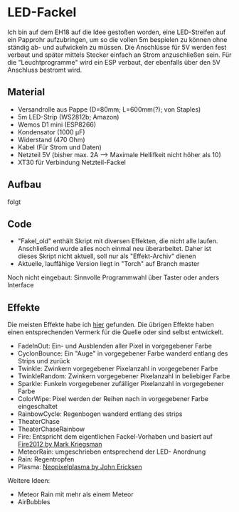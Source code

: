 # LED-Fackel
Ich bin auf dem EH18 auf die Idee gestoßen worden, eine LED-Streifen auf ein Papprohr aufzubringen, um so die vollen 5m bespielen zu können ohne ständig ab- und aufwickeln zu müssen. Die Anschlüsse für 5V werden fest verbaut und später mittels Stecker einfach an Strom anzuschließen sein. Für die "Leuchtprogramme" wird ein ESP verbaut, der ebenfalls über den 5V Anschluss bestromt wird. 

## Material
  * Versandrolle aus Pappe (D=80mm; L=600mm(?); von Staples)
  * 5m LED-Strip (WS2812b; Amazon)
  * Wemos D1 mini (ESP8266)
  * Kondensator (1000 µF)
  * Widerstand (470 Ohm)
  * Kabel (Für Strom und Daten)
  * Netzteil 5V (bisher max. 2A --> Maximale Hellifkeit nicht höher als 10)
  * XT30 für Verbindung Netzteil-Fackel

## Aufbau
folgt

## Code
* "Fakel_old" enthält Skript mit diversen Effekten, die nicht alle laufen. Anschließend wurde alles noch einmal neu überarbeitet. Daher ist dieses Skript nicht aktuell, soll nur als "Effekt-Archiv" dienen
* Aktuelle, lauffähige Version liegt in "Torch" auf Branch master

Noch nicht eingebaut: Sinnvolle Programmwahl über Taster oder anders Interface

## Effekte
Die meisten Effekte habe ich [hier](https://www.tweaking4all.com/hardware/arduino/adruino-led-strip-effects/#LEDStripEffectBlinkingHalloweenEyes) gefunden. Die übrigen Effekte haben einen entsprechenden Vermerk für die Quelle oder sind selbst entwickelt.

* FadeInOut: Ein- und Ausblenden aller Pixel in vorgegebener Farbe
* CyclonBounce: Ein "Auge" in vorgegebener Farbe wanderd entlang des Strips und zurück
* Twinkle: Zwinkern vorgegebener Pixelanzahl in vorgegebener Farbe
* TwinkleRandom: Zwinkern vorgegebener Pixelanzahl in beliebiger Farbe
* Sparkle: Funkeln vorgegebener zufälliger Pixelanzahl in vorgegebener Farbe
* ColorWipe: Pixel werden der Reihen nach in vorgegebener Farbe eingeschaltet
* RainbowCycle: Regenbogen wanderd entlang des strips
* TheaterChase
* TheaterChaseRainbow
* Fire: Entspricht dem eigentlichen Fackel-Vorhaben und basiert auf [Fire2012 by Mark Kriegsman](https://github.com/FastLED/FastLED/blob/master/examples/Fire2012/Fire2012.ino)
* MeteorRain: umgeschrieben entsprechend der LED- Anordnung
* Rain: Regentropfen
* Plasma: [Neopixelplasma by John Ericksen](https://github.com/johncarl81/neopixelplasma) 

Weitere Ideen:
* Meteor Rain mit mehr als einem Meteor
* AirBubbles




